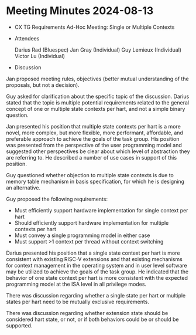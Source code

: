 # Meeting Minutes 2024-08-13

- CX TG Requirements Ad-Hoc Meeting: Single or Multiple Contexts

- Attendees

  Darius Rad (Bluespec)
  Jan Gray (Individual)
  Guy Lemieux (Individual)
  Victor Lu (Individual)

- Discussion

Jan proposed meeting rules, objectives (better mutual understanding of
the proposals, but not a decision).

Guy asked for clarification about the specific topic of the discussion.
Darius stated that the topic is multiple potential requirements related
to the general concept of one or multiple state contexts per hart,
and not a simple binary question.

Jan presented his position that multiple state contexts per hart is a more
novel, more complex, but more flexible, more performant, affordable, and
preferable approach to achieve the goals of the task group. His position
was presented from the perspective of the user programming model and
suggested other perspectives be clear about which level of abstraction
they are referring to. He described a number of use cases in support
of this position.

Guy questioned whether objection to multiple state contexts is due to
memory table mechanism in basis specification, for which he is designing
an alternative.

Guy proposed the following requirements:
* Must efficiently support hardware implementation for single context per hart
* Should efficiently support hardware implementation for multiple contexts per hart
* Must convey a single programming model in either case
* Must support >1 context per thread without context switching

Darius presented his position that a single state context per hart is more
consistent with existing RISC-V extensions and that existing mechanisms
for context management in the operating system and in user level software
may be utilized to achieve the goals of the task group. He indicated
that the behavior of one state context per hart is more consistent with
the expected programming model at the ISA level in all privilege modes.

There was discussion regarding whether a single state per hart or multiple
states per hart need to be mutually exclusive requirements.

There was discussion regarding whether extension state should be
considered hart state, or not, or if both behaviors could be or should
be supported.

